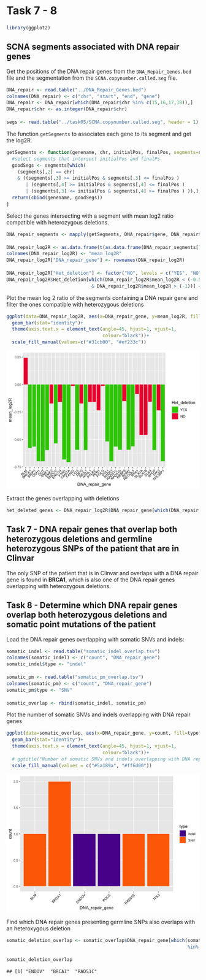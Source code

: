 Task 7 - 8
================

``` r
library(ggplot2)
```

## SCNA segments associated with DNA repair genes

Get the positions of the DNA repair genes from the
`DNA_Repair_Genes.bed` file and the segmentation from the
`SCNA.copynumber.called.seg` file.

``` r
DNA_repair <- read.table("../DNA_Repair_Genes.bed")
colnames(DNA_repair) <- c("chr", "start", "end", "gene")
DNA_repair <- DNA_repair[which(DNA_repair$chr %in% c(15,16,17,18)),]
DNA_repair$chr <- as.integer(DNA_repair$chr)

segs <- read.table("../task05/SCNA.copynumber.called.seg", header = 1)
```

The function `getSegments` to associates each gene to its segment and
get the log2R.

``` r
getSegments <- function(genename, chr, initialPos, finalPos, segments=segs){
  #select segments that intersect initialPos and finalPs
  goodSegs <- segments[which(
    (segments[,2] == chr)
    & ((segments[,3] >= initialPos & segments[,3] <= finalPos )
       | (segments[,4] >= initialPos & segments[,4] <= finalPos )
       | (segments[,3] <= initialPos & segments[,4] >= finalPos ) )),]
  return(cbind(genename, goodSegs))
}
```

Select the genes intersecting with a segment with mean log2 ratio
compatible with heterozygous deletions.

``` r
DNA_repair_segments <- mapply(getSegments, DNA_repair$gene, DNA_repair$chr, DNA_repair$start, DNA_repair$end)

DNA_repair_log2R <- as.data.frame(t(as.data.frame(DNA_repair_segments[7,])))
colnames(DNA_repair_log2R) <- "mean_log2R"
DNA_repair_log2R["DNA_repair_gene"] <- rownames(DNA_repair_log2R)

DNA_repair_log2R["Het_deletion"] <- factor("NO", levels = c("YES", "NO"))
DNA_repair_log2R$Het_deletion[which(DNA_repair_log2R$mean_log2R < (-0.5)
                               & DNA_repair_log2R$mean_log2R > (-1))] <- "YES"
```

Plot the mean log 2 ratio of the segments containing a DNA repair gene
and filter the ones compatible with heterozygous deletions

``` r
ggplot(data=DNA_repair_log2R, aes(x=DNA_repair_gene, y=mean_log2R, fill=Het_deletion))+
  geom_bar(stat="identity")+
  theme(axis.text.x = element_text(angle=45, hjust=1, vjust=1, 
                                   colour="black"))+
  scale_fill_manual(values=c("#31cb00", "#ef233c"))
```

![](task07_08_files/figure-gfm/SCNA_DNARepairGenes-1.png)<!-- -->

Extract the genes overlapping with deletions

``` r
het_deleted_genes <- DNA_repair_log2R$DNA_repair_gene[which(DNA_repair_log2R$Het_deletion=="YES")]
```

## Task 7 - DNA repair genes that overlap both heterozygous deletions and germline heterozygous SNPs of the patient that are in Clinvar

The only SNP of the patient that is in Clinvar and overlaps with a DNA
repair gene is found in **BRCA1**, which is also one of the DNA repair
genes overlapping with heterozygous deletions.

## Task 8 - Determine which DNA repair genes overlap both heterozygous deletions and somatic point mutations of the patient

Load the DNA repair genes overlapping with somatic SNVs and indels:

``` r
somatic_indel <- read.table("somatic_indel_overlap.tsv")
colnames(somatic_indel) <- c("count", "DNA_repair_gene")
somatic_indel$type <- "indel"

somatic_pm <- read.table("somatic_pm_overlap.tsv")
colnames(somatic_pm) <- c("count", "DNA_repair_gene")
somatic_pm$type <- "SNV"

somatic_overlap <- rbind(somatic_indel, somatic_pm)
```

Plot the number of somatic SNVs and indels overlapping with DNA repair
genes

``` r
ggplot(data=somatic_overlap, aes(x=DNA_repair_gene, y=count, fill=type))+
  geom_bar(stat="identity")+
  theme(axis.text.x = element_text(angle=45, hjust=1, vjust=1, 
                                   colour="black"))+
  # ggtitle("Number of somatic SNVs and indels overlapping with DNA repair genes")+
  scale_fill_manual(values = c("#5a189a", "#ff6d00"))
```

![](task07_08_files/figure-gfm/somatic_overlap-1.png)<!-- -->

Find which DNA repair genes presenting germline SNPs also overlaps with
an heteroxygous deletion

``` r
somatic_deletion_overlap <- somatic_overlap$DNA_repair_gene[which(somatic_overlap$DNA_repair_gene
                                                                  %in% het_deleted_genes)]

somatic_deletion_overlap
```

    ## [1] "ENDOV"  "BRCA1"  "RAD51C"
